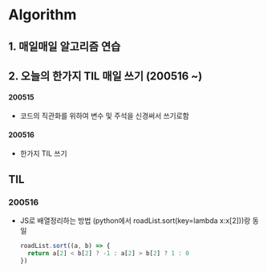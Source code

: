 # Algorithm
## 1. 매일매일 알고리즘 연습
## 2. 오늘의 한가지 TIL 매일 쓰기 (200516 ~)

#### 200515
- 코드의 직관화를 위하여 변수 및 주석을 신경써서 쓰기로함

#### 200516
- 한가지 TIL 쓰기

## 
## TIL
### 200516
  - JS로 배열정리하는 방법 (python에서 roadList.sort(key=lambda x:x[2]))랑 동일
    ```js 
    roadList.sort((a, b) => {
      return a[2] < b[2] ? -1 : a[2] > b[2] ? 1 : 0
    })
    ```
  
